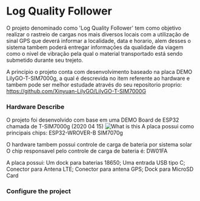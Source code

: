 # Log Quality Follower
O projeto denominado como 'Log Quality Follower' tem como objetivo realizar o rastreio de cargas nos mais diversos locais com a utilização de sinal GPS que deverá informar a localidade, data e horario, alem desses o sistema tambem poderá entregar informações da qualidade da viagem como o nivel de vibração pela qual o material transportado está sendo submetido durante seu trejeto.

A principio o projeto conta com desenvolvimento baseado na placa DEMO LilyGO-T-SIM7000g, a qual é descrevida no item referente ao hardware e tambem pode ser melhor estudade através do seu repositorio proprio:
https://github.com/Xinyuan-LilyGO/LilyGO-T-SIM7000G

### Hardware Describe
O projeto foi desenvolvido com base em uma DEMO Board de ESP32 chamada de T-SIM7000g (2020 04 15)
![What is this](T-SIM7000G-2021.jgp)
A placa possui como principais chips:
    ESP32-WROVER-B
    SIM7070g

O hardware tambem possui controle de carga de bateria por sistema solar
O chip responsavel pelo controle de carga de bateria é:
    DW01FA

A placa possui:
    Um dock para baterias 18650;
    Uma entrada USB tipo C;
    Conector para Antena LTE;
    Conector para antena GPS;
    Dock para MicroSD Card

### Configure the project
